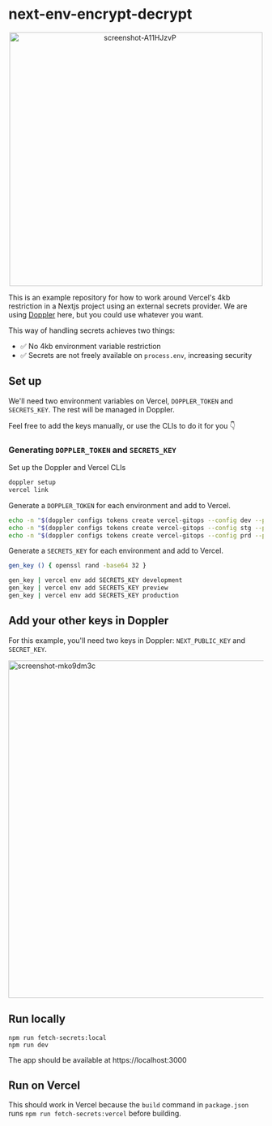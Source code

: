 # next-env-encrypt-decrypt

<center>
<img width="500" alt="screenshot-A11HJzvP" src="https://user-images.githubusercontent.com/10865165/175528229-0c7c0788-3fe1-40bb-8ecf-4b19d8617081.png">
</center>

This is an example repository for how to work around Vercel's 4kb restriction in a Nextjs project using an external secrets provider. We are using [Doppler](https://doppler.com/) here, but you could use whatever you want.

This way of handling secrets achieves two things:

- ✅ No 4kb environment variable restriction
- ✅ Secrets are not freely available on `process.env`, increasing security


## Set up

We'll need two environment variables on Vercel, `DOPPLER_TOKEN` and `SECRETS_KEY`. The rest will be managed in Doppler.

Feel free to add the keys manually, or use the CLIs to do it for you 👇

### Generating `DOPPLER_TOKEN` and `SECRETS_KEY` 

Set up the Doppler and Vercel CLIs

```bash
doppler setup
vercel link
```

Generate a `DOPPLER_TOKEN` for each environment and add to Vercel.

```bash
echo -n "$(doppler configs tokens create vercel-gitops --config dev --plain)" | vercel env add DOPPLER_TOKEN development
echo -n "$(doppler configs tokens create vercel-gitops --config stg --plain)" | vercel env add DOPPLER_TOKEN preview
echo -n "$(doppler configs tokens create vercel-gitops --config prd --plain)" | vercel env add DOPPLER_TOKEN production
```

Generate a `SECRETS_KEY` for each environment and add to Vercel.

```bash
gen_key () { openssl rand -base64 32 }

gen_key | vercel env add SECRETS_KEY development
gen_key | vercel env add SECRETS_KEY preview
gen_key | vercel env add SECRETS_KEY production
```

## Add your other keys in Doppler

For this example, you'll need two keys in Doppler: `NEXT_PUBLIC_KEY` and `SECRET_KEY`.

<img width="665" alt="screenshot-mko9dm3c" src="https://user-images.githubusercontent.com/10865165/175525864-a102b549-71c2-4dd6-ad1b-5e4e6c60e3fb.png">

## Run locally

```
npm run fetch-secrets:local
npm run dev
```

The app should be available at https://localhost:3000


## Run on Vercel

This should work in Vercel because the `build` command in `package.json` runs `npm run fetch-secrets:vercel` before building.
